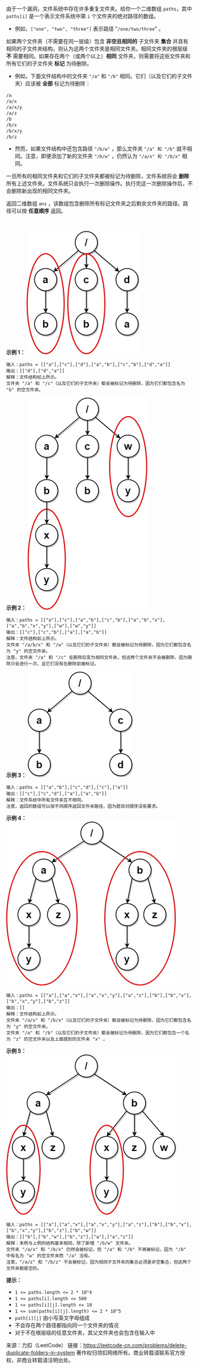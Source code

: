 由于一个漏洞，文件系统中存在许多重复文件夹。给你一个二维数组 ```paths```，其中 ```paths[i]``` 是一个表示文件系统中第 ```i``` 个文件夹的绝对路径的数组。

* 例如，```["one", "two", "three"]``` 表示路径 "```/one/two/three```" 。

如果两个文件夹（不需要在同一层级）包含 **非空且相同的** 子文件夹 **集合** 并具有相同的子文件夹结构，则认为这两个文件夹是相同文件夹。相同文件夹的根层级 **不** 需要相同。如果存在两个（或两个以上）**相同** 文件夹，则需要将这些文件夹和所有它们的子文件夹 **标记** 为待删除。

* 例如，下面文件结构中的文件夹 ```"/a"``` 和 ```"/b"``` 相同。它们（以及它们的子文件夹）应该被 **全部** 标记为待删除：

```
/a
/a/x
/a/x/y
/a/z
/b
/b/x
/b/x/y
/b/z
```

* 然而，如果文件结构中还包含路径 ```"/b/w"``` ，那么文件夹 ```"/a" 和 "/b"``` 就不相同。注意，即便添加了新的文件夹 ```"/b/w"``` ，仍然认为 ```"/a/x" 和 "/b/x"``` 相同。

一旦所有的相同文件夹和它们的子文件夹都被标记为待删除，文件系统将会 **删除** 所有上述文件夹。文件系统只会执行一次删除操作。执行完这一次删除操作后，不会删除新出现的相同文件夹。

返回二维数组 ```ans``` ，该数组包含删除所有标记文件夹之后剩余文件夹的路径。路径可以按 **任意顺序** 返回。

 

**示例 1：**
![img](./1948_1.jpg)
```
输入：paths = [["a"],["c"],["d"],["a","b"],["c","b"],["d","a"]]
输出：[["d"],["d","a"]]
解释：文件结构如上所示。
文件夹 "/a" 和 "/c"（以及它们的子文件夹）都会被标记为待删除，因为它们都包含名为 "b" 的空文件夹。
```
**示例 2：**
![img](./1948_2.jpg)
```
输入：paths = [["a"],["c"],["a","b"],["c","b"],["a","b","x"],["a","b","x","y"],["w"],["w","y"]]
输出：[["c"],["c","b"],["a"],["a","b"]]
解释：文件结构如上所示。
文件夹 "/a/b/x" 和 "/w"（以及它们的子文件夹）都会被标记为待删除，因为它们都包含名为 "y" 的空文件夹。
注意，文件夹 "/a" 和 "/c" 在删除后变为相同文件夹，但这两个文件夹不会被删除，因为删除只会进行一次，且它们没有在删除前被标记。
```
**示例 3：**
![img](./1948_3.jpg)
```
输入：paths = [["a","b"],["c","d"],["c"],["a"]]
输出：[["c"],["c","d"],["a"],["a","b"]]
解释：文件系统中所有文件夹互不相同。
注意，返回的数组可以按不同顺序返回文件夹路径，因为题目对顺序没有要求。
```
**示例 4：**
![img](./1948_4.jpg)
```
输入：paths = [["a"],["a","x"],["a","x","y"],["a","z"],["b"],["b","x"],["b","x","y"],["b","z"]]
输出：[]
解释：文件结构如上所示。
文件夹 "/a/x" 和 "/b/x"（以及它们的子文件夹）都会被标记为待删除，因为它们都包含名为 "y" 的空文件夹。
文件夹 "/a" 和 "/b"（以及它们的子文件夹）都会被标记为待删除，因为它们都包含一个名为 "z" 的空文件夹以及上面提到的文件夹 "x" 。
```
**示例 5：**
![img](./1948_5.jpg)
```
输入：paths = [["a"],["a","x"],["a","x","y"],["a","z"],["b"],["b","x"],["b","x","y"],["b","z"],["b","w"]]
输出：[["b"],["b","w"],["b","z"],["a"],["a","z"]]
解释：本例与上例的结构基本相同，除了新增 "/b/w" 文件夹。
文件夹 "/a/x" 和 "/b/x" 仍然会被标记，但 "/a" 和 "/b" 不再被标记，因为 "/b" 中有名为 "w" 的空文件夹而 "/a" 没有。
注意，"/a/z" 和 "/b/z" 不会被标记，因为相同子文件夹的集合必须是非空集合，但这两个文件夹都是空的。
```

**提示：**

* ```1 <= paths.length <= 2 * 10^4```
* ```1 <= paths[i].length <= 500```
* ```1 <= paths[i][j].length <= 10```
* ```1 <= sum(paths[i][j].length) <= 2 * 10^5```
* ```path[i][j]``` 由小写英文字母组成
* 不会存在两个路径都指向同一个文件夹的情况
* 对于不在根层级的任意文件夹，其父文件夹也会包含在输入中

来源：力扣（LeetCode）
链接：https://leetcode-cn.com/problems/delete-duplicate-folders-in-system
著作权归领扣网络所有。商业转载请联系官方授权，非商业转载请注明出处。